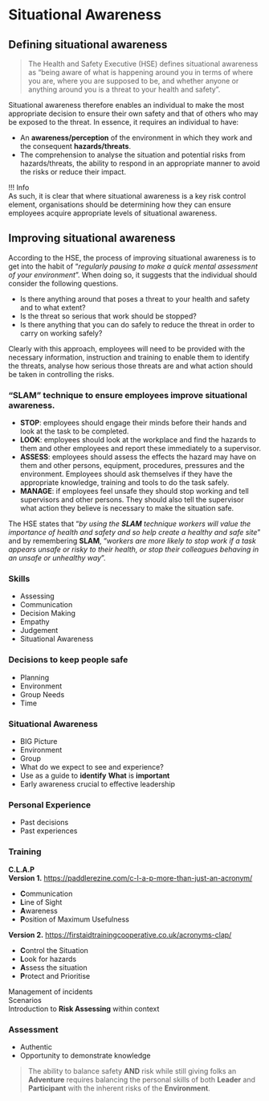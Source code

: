 # Situational Awareness

## Defining situational awareness  
 
> The Health and Safety Executive (HSE) defines situational awareness as “being aware of what is happening around you in terms of where you are, where you are supposed to be, and whether anyone or anything around you is a threat to your health and safety”.  

Situational awareness therefore enables an individual to make the most appropriate decision to ensure their own safety and that of others who may be exposed to the threat. In essence, it requires an individual to have:
  - An **awareness/perception** of the environment in which they work and the consequent **hazards/threats**.
  - The comprehension to analyse the situation and potential risks from hazards/threats, the ability to respond in an appropriate manner to avoid the risks or reduce their impact.  
  
!!! Info  
    As such, it is clear that where situational awareness is a key risk control element, organisations should be determining how they can ensure employees acquire appropriate levels of situational awareness.  

## Improving situational awareness  
According to the HSE, the process of improving situational awareness is to get into the habit of “*regularly pausing to make a quick mental assessment of your environment*”. When doing so, it suggests that the individual should consider the following questions.
  - Is there anything around that poses a threat to your health and safety and to what extent?
  - Is the threat so serious that work should be stopped?  
  - Is there anything that you can do safely to reduce the threat in order to carry on working safely?
  
Clearly with this approach, employees will need to be provided with the necessary information, instruction and training to enable them to identify the threats, analyse how serious those threats are and what action should be taken in controlling the risks.  

### “SLAM” technique to ensure employees improve situational awareness.

- **STOP**: employees should engage their minds before their hands and look at the task to be completed.  
- **LOOK**: employees should look at the workplace and find the hazards to them and other employees and report these immediately to a supervisor.  
- **ASSESS**: employees should assess the effects the hazard may have on them and other persons, equipment, procedures, pressures and the environment. Employees should ask themselves if they have the appropriate knowledge, training and tools to do the task safely.  
- **MANAGE**: if employees feel unsafe they should stop working and tell supervisors and other persons. They should also tell the supervisor what action they believe is necessary to make the situation safe.  

The HSE states that “*by using the **SLAM** technique workers will value the importance of health and safety and so help create a healthy and safe site*” and by remembering **SLAM**, “*workers are more likely to stop work if a task appears unsafe or risky to their health, or stop their colleagues behaving in an unsafe or unhealthy way*”.
  
### Skills  
  - Assessing  
  - Communication  
  - Decision Making  
  - Empathy  
  - Judgement  
  - Situational Awareness
  
### Decisions to keep people safe  
  - Planning  
  - Environment  
  - Group Needs  
  - Time
  
### Situational Awareness  
  - BIG Picture  
  - Environment  
  - Group  
  - What do we expect to see and experience?  
  - Use as a guide to **identify** **What** is **important**  
  - Early awareness crucial to effective leadership 
   
### Personal Experience  
  - Past decisions  
  - Past experiences 
   
### Training  
**C.L.A.P**  
**Version 1.** https://paddlerezine.com/c-l-a-p-more-than-just-an-acronym/  
  - **C**ommunication  
  - **L**ine of Sight  
  - **A**wareness  
  - **P**osition of Maximum Usefulness  
  
**Version 2.** https://firstaidtrainingcooperative.co.uk/acronyms-clap/  
  - **C**ontrol the Situation  
  - **L**ook for hazards  
  - **A**ssess the situation  
  - **P**rotect and Prioritise
  
Management of incidents  
Scenarios  
Introduction to **Risk Assessing** within context  
  
### Assessment  
  - Authentic  
  - Opportunity to demonstrate knowledge
  
> The ability to balance safety **AND** risk while still giving folks an **Adventure** requires balancing the personal skills of both **Leader** and **Participant** with the inherent risks of the **Environment**.  